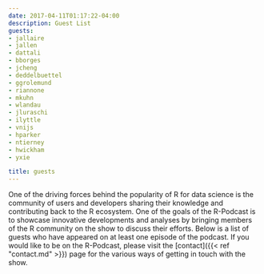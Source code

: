 ```yaml
---
date: 2017-04-11T01:17:22-04:00
description: Guest List
guests:
- jallaire
- jallen
- dattali
- bborges
- jcheng
- deddelbuettel
- ggrolemund
- riannone
- mkuhn
- wlandau
- jluraschi
- ilyttle
- vnijs
- hparker
- ntierney
- hwickham
- yxie

title: guests
---
```


One of the driving forces behind the popularity of R for data science is the community of users and developers sharing their knowledge and contributing back to the R ecosystem.  One of the goals of the R-Podcast is to showcase innovative developments and analyses by bringing members of the R community on the show to discuss their efforts.  Below is a list of guests who have appeared on at least one episode of the podcast.  If you would like to be on the R-Podcast, please visit the [contact]({{< ref "contact.md" >}}) page for the various ways of getting in touch with the show.

